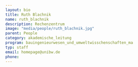 ```yaml
---
layout: bio
title: Ruth Blachnik
name: ruth_blachnik
description: Rechenzentrum
image: "media/people/ruth_blachnik.jpg"
parent: People
category: akademische_leitung
program: bauingenieurwesen_und_umweltwisschenschaften_ma
typ: staff
email: homepage@unibw.de
phone: 
---
```


